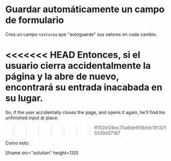 
# Guardar automáticamente un campo de formulario

Crea un campo `textarea` que "autoguarde" sus valores en cada cambio.

<<<<<<< HEAD
Entonces, si el usuario cierra accidentalmente la página y la abre de nuevo, encontrará su entrada inacabada en su lugar.
=======
So, if the user accidentally closes the page, and opens it again, he'll find his unfinished input at place.
>>>>>>> ff152b126ec70a9de919bfdc1913215539d37187

Como esto:

[iframe src="solution" height=120]
